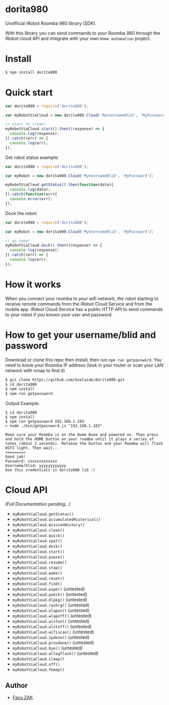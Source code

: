 # dorita980
Unofficial iRobot Roomba 980 library (SDK).

With this library you can send commands to your Roomba 980 through the iRobot cloud API and integrate with your own `Home automation` project.

# Install

```bash
$ npm install dorita980
```

# Quick start

```javascript
var dorita980 = require('dorita980');

var myRobotViaCloud = new dorita980.Cloud('MyUsernameBlid', 'MyPassword');

// start to clean!
myRobotViaCloud.start().then((response) => {
  console.log(response);
}).catch((err) => {
  console.log(err);
});

```

Get robot status example:

```javascript
var dorita980 = require('dorita980');

var myRobot = new dorita980.Cloud('MyUsernameBlid', 'MyPassword');

myRobotViaCloud.getStatus().then(function(data){
  console.log(data);  
}).catch(function(err){
  console.error(err);
});
```

Dock the robot:

```javascript
var dorita980 = require('dorita980');

var myRobot = new dorita980.Cloud('MyUsernameBlid', 'MyPassword');

// go home!
myRobotViaCloud.dock().then((response) => {
  console.log(response);
}).catch((err) => {
  console.log(err);
});

```

# How it works

When you connect your roomba to your wifi network, the robot starting to receive remote commands from the iRobot Cloud Service and from the mobile app.
iRobot Cloud Service has a public HTTP API to send commands to your robot if you known your user and password.


# How to get your username/blid and password
Download or clone this repo then install, then run `npm run getpassword`. You need to know your Roomba IP address (look in your router or scan your LAN network with nmap to find it)

```bash
$ git clone https://github.com/koalazak/dorita980.git
$ cd dorita980
$ npm install
$ npm run getpassword
```

Output Example:

```
$ cd dorita980
$ npm install
$ npm run getpassword 192.168.1.103
> node ./bin/getpassword.js "192.168.1.103"

Make sure your Roomba is on the Home Base and powered on. Then press and hold the HOME button on your roomba until it plays a series of tones (about 2 seconds). Release the button and your Roomba will flash WIFI light. Then wait...
========>
Good job!
Password: xxxxxxxxxxxxx
Username/blid: yyyyyyyyyyyy
Use this credentials in dorita980 lib :)

```

# Cloud API

*(Full Documentation pending...)*

- `myRobotViaCloud.getStatus()`
- `myRobotViaCloud.accumulatedHistorical()`
- `myRobotViaCloud.missionHistory()`
- `myRobotViaCloud.clean()`
- `myRobotViaCloud.quick()`
- `myRobotViaCloud.spot()`
- `myRobotViaCloud.dock()`
- `myRobotViaCloud.start()`
- `myRobotViaCloud.pause()`
- `myRobotViaCloud.resume()`
- `myRobotViaCloud.stop()`
- `myRobotViaCloud.wake()`
- `myRobotViaCloud.reset()`
- `myRobotViaCloud.find()`
- `myRobotViaCloud.wipe()` (untested)
- `myRobotViaCloud.patch()` (untested)
- `myRobotViaCloud.dlpkg()` (untested)
- `myRobotViaCloud.rechrg()` (untested)
- `myRobotViaCloud.wlapon()` (untested)
- `myRobotViaCloud.wlapoff()` (untested)
- `myRobotViaCloud.wlston()` (untested)
- `myRobotViaCloud.wlstoff()` (untested)
- `myRobotViaCloud.wifiscan()` (untested)
- `myRobotViaCloud.ipdone()` (untested)
- `myRobotViaCloud.provdone()` (untested)
- `myRobotViaCloud.bye()` (untested)
- `myRobotViaCloud.wllogflush()` (untested)
- `myRobotViaCloud.sleep()`
- `myRobotViaCloud.off()`
- `myRobotViaCloud.fbeep()`

## Author

- [Facu ZAK](https://github.com/koalazak) 
